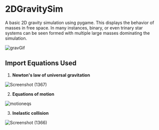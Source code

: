 # 2DGravitySim
A basic 2D gravity simulation using pygame. This displays the behavior of masses in free space. In many instances, binary, or even trinary star systems can be seen formed with multiple large masses dominating the simulation.

![gravGif](https://user-images.githubusercontent.com/72180759/147899952-cfc68ded-066c-4cf1-aecb-4442ba3ee18f.gif)

## Import Equations Used
1. **Newton's law of universal gravitation**

![Screenshot (1367)](https://user-images.githubusercontent.com/72180759/148466514-8bffb374-c407-443a-94ac-a02c840643f0.png)

2. **Equations of motion**

![motioneqs](https://user-images.githubusercontent.com/72180759/148466758-abda634e-4a2d-48e1-8dd4-ab1a4abbd278.png)

3. **Inelastic collision**

![Screenshot (1366)](https://user-images.githubusercontent.com/72180759/148466668-7df1f2e8-9e25-43fa-ba0d-8fae3edf9808.png)
